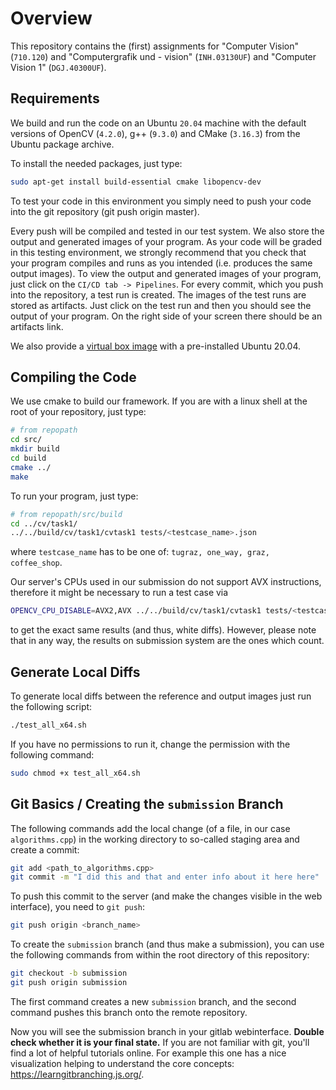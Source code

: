 # Overview 

This repository contains the (first) assignments for "Computer Vision" (`710.120`) and "Computergrafik und - vision" (`INH.03130UF`) and "Computer Vision 1" (`DGJ.40300UF`).

## Requirements

We build and run the code on an Ubuntu `20.04` machine with the default versions of OpenCV (`4.2.0`), g++ (`9.3.0`) and CMake (`3.16.3`) from the Ubuntu package archive.

To install the needed packages, just type:
```bash
sudo apt-get install build-essential cmake libopencv-dev
```
To test your code in this environment you simply need to push your code into the git repository (git push origin master).

Every push will be compiled and tested in our test system. We also store the output and generated images of your program.
As your code will be graded in this testing environment, we strongly recommend that you check that your program compiles 
and runs as you intended (i.e. produces the same output images).
To view the output and generated images of your program, just click on the `CI/CD tab -> Pipelines`. For every commit,
which you push into the repository, a test run is created. The images of the test runs
are stored as artifacts. Just click on the test run and then you should see the output of your program. On the right 
side of your screen there should be an artifacts link.

We also provide a [virtual box image](https://cloud.tugraz.at/index.php/s/HbsJjH4KjMyBCxS) with a pre-installed Ubuntu 20.04. 

## Compiling the Code

We use cmake to build our framework. If you are with a linux shell at the root of your repository, just type:
```bash
# from repopath
cd src/
mkdir build
cd build
cmake ../
make
```

To run your program, just type:
```bash
# from repopath/src/build
cd ../cv/task1/
../../build/cv/task1/cvtask1 tests/<testcase_name>.json
```
where `testcase_name` has to be one of: `tugraz, one_way, graz, coffee_shop`. 

Our server's CPUs used in our submission do not support AVX instructions, therefore it might be necessary to run a 
test case via
```bash
OPENCV_CPU_DISABLE=AVX2,AVX ../../build/cv/task1/cvtask1 tests/<testcase_name>.json
```
to get the exact same results (and thus, white diffs). However, please note that in any way, the results on submission
system are the ones which count.

## Generate Local Diffs

To generate local diffs between the reference and output images just run the following script: 
```bash
./test_all_x64.sh
```
If you have no permissions to run it, change the permission with the following command: 
```bash
sudo chmod +x test_all_x64.sh
```
## Git Basics / Creating the `submission` Branch

The following commands add the local change (of a file, in our case `algorithms.cpp`) in the working directory to 
so-called staging area and create a commit:

```bash
git add <path_to_algorithms.cpp>
git commit -m "I did this and that and enter info about it here here"
```

To push this commit to the server (and make the changes visible in the web interface), you need to `git push`:

```bash
git push origin <branch_name>
```

To create the `submission` branch (and thus make a submission), you can use the following commands from within the root 
directory of this repository:

```bash
git checkout -b submission
git push origin submission
```

The first command creates a new `submission` branch, and the second command pushes this branch onto the remote repository.

Now you will see the submission branch in your gitlab webinterface. **Double check whether it is your final state.**
If you are not familiar with git, you'll find a lot of helpful tutorials online. For example this one has a nice 
visualization helping to understand the core concepts: https://learngitbranching.js.org/.


